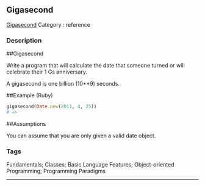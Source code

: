 ## Gigasecond
[Gigasecond](https://www.codewars.com/kata/gigasecond)
Category : reference

### Description
##Gigasecond

Write a program that will calculate the date that someone turned or will celebrate their 1 Gs anniversary.

A gigasecond is one billion (10**9) seconds.

##Example (Ruby)
```ruby
gigasecond(Date.new(2011, 4, 25))
# => 
```
##Assumptions

You can assume that you are only given a valid date object.

### Tags
Fundamentals; Classes; Basic Language Features; Object-oriented Programming; Programming Paradigms

- - -

